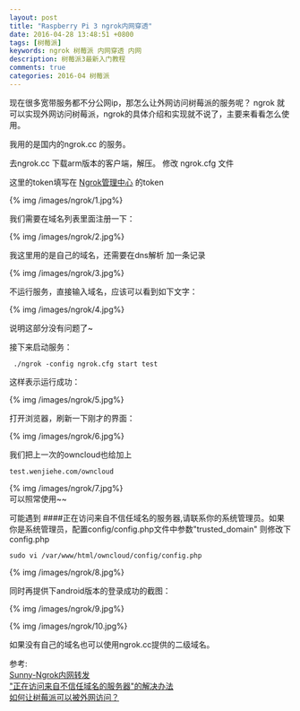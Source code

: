 ```yaml
---
layout: post
title: "Raspberry Pi 3 ngrok内网穿透"
date: 2016-04-28 13:48:51 +0800
tags: [树莓派]
keywords: ngrok 树莓派 内网穿透 内网
description: 树莓派3最新入门教程
comments: true
categories: 2016-04 树莓派
---
```

现在很多宽带服务都不分公网ip，那怎么让外网访问树莓派的服务呢？
ngrok 就可以实现外网访问树莓派，ngrok的具体介绍和实现就不说了，主要来看看怎么使用。
<!--more-->

我用的是国内的ngrok.cc 的服务。

去ngrok.cc 下载arm版本的客户端，解压。
修改 ngrok.cfg 文件 

这里的token填写在 [Ngrok管理中心](http://www.ngrok.cc/index.php/Member/index.html) 的token

{% img /images/ngrok/1.jpg%}


我们需要在域名列表里面注册一下：

{% img /images/ngrok/2.jpg%}

我这里用的是自己的域名，还需要在dns解析 加一条记录

{% img /images/ngrok/3.jpg%}

不运行服务，直接输入域名，应该可以看到如下文字：

{% img /images/ngrok/4.jpg%}

说明这部分没有问题了~

接下来启动服务：  
```
 ./ngrok -config ngrok.cfg start test
```

这样表示运行成功：  

{% img /images/ngrok/5.jpg%}

打开浏览器，刷新一下刚才的界面：

{% img /images/ngrok/6.jpg%}

我们把上一次的owncloud也给加上
```
test.wenjiehe.com/owncloud
```

{% img /images/ngrok/7.jpg%}  
可以照常使用~~

可能遇到 ####正在访问来自不信任域名的服务器,请联系你的系统管理员。如果你是系统管理员，配置config/config.php文件中参数"trusted_domain"
则修改下config.php
```
sudo vi /var/www/html/owncloud/config/config.php
```  

{% img /images/ngrok/8.jpg%}

同时再提供下android版本的登录成功的截图：

{% img /images/ngrok/9.jpg%}

{% img /images/ngrok/10.jpg%}

如果没有自己的域名也可以使用ngrok.cc提供的二级域名。

参考:  
[Sunny-Ngrok内网转发](http://ngrok.cc/)  
["正在访问来自不信任域名的服务器"的解决办法](https://www.chiphell.com/thread-1534193-1-1.html)  
[如何让树莓派可以被外网访问？](https://www.zhihu.com/question/42433730)